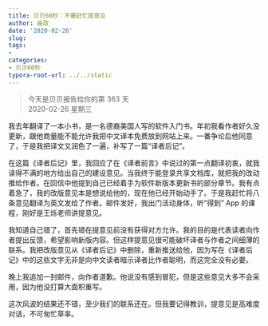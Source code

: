 ```yaml
---
title: 贝贝60秒：不要赶忙提意见
author: 曲政
date: '2020-02-26'
slug: 
tags:
- 
categories:
- 贝贝60秒
typora-root-url: ../../static
---
```

> 今天是贝贝报告给你的第 363 天   
> 2020-02-26 星期三 

我去年翻译了一本小书，是一名德裔美国人写的软件入门书。年初我看作者好久没更新，跟他商量能不能允许我把中文译本免费放到网站上来。一番争论后他同意了，于是我把译文又润色了一遍，补写了一篇“译者后记”。

在这篇《译者后记》里，我回应了在《译者前言》中说过的第一点翻译初衷，就我读得不满的地方给出自己的建设意见。当我终于能登录共享文档库，就把我的改动推给作者。在回信中他提到自己已经着手为软件新版本更新书的部分章节。我有点着急了，我的改版意见本是想说给他的，现在他已经开始动手了。于是我赶忙将八条意见翻译为英文发给了作者。邮件发好，我出门活动身体，听“得到” App 的课程，刚好是王烁老师讲提意见。

我知道自己错了，首先错在提意见前没有获得对方允许。我的目的是代表读者向作者提出反馈，希望影响新版内容。但这样提意见很可能破坏译者与作者之间细薄的联系。我把改版意见从《译者后记》中删除，重新推送给他，因为写在《译者后记》中的这些文字无非是向中文读者暗示译者比作者聪明，而这完全没有必要。

晚上我追加一封邮件，向作者道歉。他说没有感到冒犯，但是这些意见大多不会采用，因为他没打算大面积重写。

这次风波的结果还不错，至少我们的联系还在。但我要记得教训，提意见是高难度对话，不可匆忙草率。



